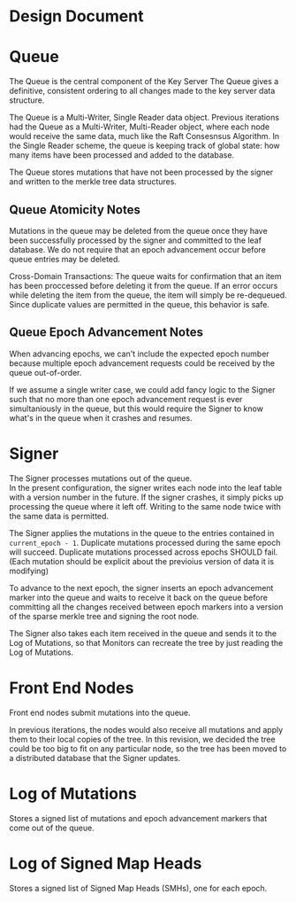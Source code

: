 # Design Document

# Queue
The Queue is the central component of the Key Server
The Queue gives a definitive, consistent ordering to all changes made to the 
key server data structure.  

The Queue is a Multi-Writer, Single Reader data object.
Previous iterations had the Queue as a Multi-Writer, Multi-Reader object, where 
each node would receive the same data, much like the Raft Consesnsus Algorithm. 
In the Single Reader scheme, the queue is keeping track of global state: how 
many items have been processed and added to the database.

The Queue stores mutations that have not been processed by the signer and 
written to the merkle tree data structures.

## Queue Atomicity Notes
Mutations in the queue may be deleted from the queue once they have been 
successfully processed by the signer and committed to the leaf database.  We do 
not require that an epoch advancement occur before queue entries may be deleted.

Cross-Domain Transactions:
The queue waits for confirmation that an item has been proccessed before 
deleting it from the queue. If an error occurs while deleting the item from the 
queue, the item will simply be re-dequeued.  Since duplicate values are 
permitted in the queue, this behavior is safe.

## Queue Epoch Advancement Notes
When advancing epochs, we can't include the expected epoch number because 
multiple epoch advancement requests could be received by the queue out-of-order.

If we assume a single writer case, we could add fancy logic to the Signer such 
that no more than one epoch advancement request is ever simultaniously in the 
queue, but this would require the Signer to know what's in the queue when it 
crashes and resumes.

# Signer
The Signer processes mutations out of the queue.  
In the present configuration, the signer writes each node into the leaf table 
with a version number in the future. If the signer crashes, it simply picks up
processing the queue where it left off.  Writing to the same node twice with the 
same data is permitted.

The Signer applies the mutations in the queue to the entries contained in 
`current_epoch - 1`.  Duplicate mutations processed during the same epoch will 
succeed. Duplicate mutations processed across epochs SHOULD fail.  (Each 
mutation should be explicit about the previoius version of data it is modifying)

To advance to the next epoch, the signer inserts an epoch advancement marker 
into the queue and waits to receive it back on the queue before committing all 
the changes received between epoch markers into a version of the sparse merkle
tree and signing the root node. 

The Signer also takes each item received in the queue and sends it to the 
Log of Mutations, so that Monitors can recreate the tree by just reading the 
Log of Mutations.

# Front End Nodes
Front end nodes submit mutations into the queue. 

In previous iterations, the nodes would also receive all mutations and apply 
them to their local copies of the tree. In this revision, we decided the tree
could be too big to fit on any particular node, so the tree has been moved to 
a distributed database that the Signer updates.

# Log of Mutations
Stores a signed list of mutations and epoch advancement markers that come out of 
the queue.

# Log of Signed Map Heads
Stores a signed list of Signed Map Heads (SMHs), one for each epoch.


